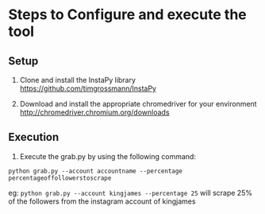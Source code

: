 # Steps to Configure and execute the tool

## Setup

1. Clone and install the InstaPy library
https://github.com/timgrossmann/InstaPy

2. Download and install the appropriate chromedriver for your environment
http://chromedriver.chromium.org/downloads

## Execution

1. Execute the grab.py by using the following command:

`python grab.py --account accountname --percentage percentageoffollowerstoscrape`

eg: `python grab.py --account kingjames --percentage 25` will scrape 25% of the followers from the instagram account of kingjames




